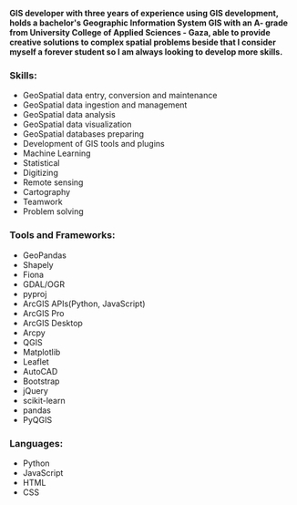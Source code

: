 <!---
- 👋 Hi, I’m @YasserIsmail
- 👀 I’m interested in ...
- 🌱 I’m currently learning ...
- 💞️ I’m looking to collaborate on ...
- 📫 How to reach me ...
--->

<!---
YasserIsmail/YasserIsmail is a ✨ special ✨ repository because its `README.md` (this file) appears on your GitHub profile.
You can click the Preview link to take a look at your changes.
--->
**GIS developer with three years of experience using GIS development, holds a bachelor's Geographic Information System GIS with an A- grade from University College of Applied Sciences - Gaza, able to provide creative solutions to complex spatial problems beside that I consider myself a forever student so I am always looking to develop more skills.**

### Skills:
* GeoSpatial data entry, conversion and maintenance
* GeoSpatial data ingestion and management
* GeoSpatial data analysis
* GeoSpatial data visualization
* GeoSpatial databases preparing
* Development of GIS tools and plugins
* Machine Learning
* Statistical
* Digitizing
* Remote sensing
* Cartography
* Teamwork
* Problem solving

### Tools and Frameworks:
* GeoPandas
* Shapely
* Fiona
* GDAL/OGR
* pyproj
* ArcGIS APIs(Python, JavaScript)
* ArcGIS Pro
* ArcGIS Desktop
* Arcpy
* QGIS
* Matplotlib
* Leaflet
* AutoCAD
* Bootstrap
* jQuery
* scikit-learn
* pandas
* PyQGIS

### Languages:
* Python
* JavaScript
* HTML
* CSS
